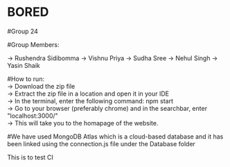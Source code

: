 # BORED

#Group 24

#Group Members:

-> Rushendra Sidibomma
-> Vishnu Priya
-> Sudha Sree
-> Nehul Singh
-> Yasin Shaik

#How to run:  
-> Download the zip file  
-> Extract the zip file in a location and open it in your IDE  
-> In the terminal, enter the following command: npm start  
-> Go to your browser (preferably chrome) and in the searchbar, enter "localhost:3000/"  
-> This will take you to the homapage of the website.  


#We have used MongoDB Atlas which is a cloud-based database and it has been linked using the connection.js file under the Database folder

This is to test CI
